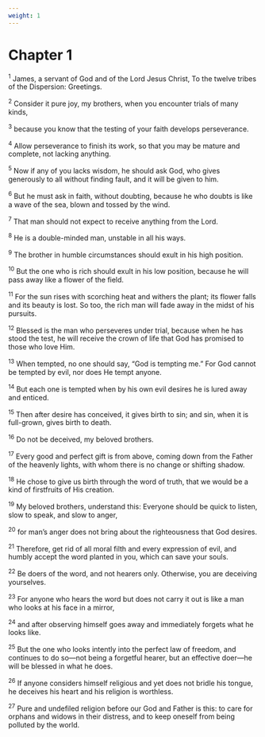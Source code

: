 ```yaml
---
weight: 1
---
```


# Chapter 1

<sup>1</sup> James, a servant of God and of the Lord Jesus Christ, To the twelve tribes of the Dispersion: Greetings. 

<sup>2</sup> Consider it pure joy, my brothers, when you encounter trials of many kinds, 

<sup>3</sup> because you know that the testing of your faith develops perseverance. 

<sup>4</sup> Allow perseverance to finish its work, so that you may be mature and complete, not lacking anything. 

<sup>5</sup> Now if any of you lacks wisdom, he should ask God, who gives generously to all without finding fault, and it will be given to him. 

<sup>6</sup> But he must ask in faith, without doubting, because he who doubts is like a wave of the sea, blown and tossed by the wind. 

<sup>7</sup> That man should not expect to receive anything from the Lord. 

<sup>8</sup> He is a double-minded man, unstable in all his ways. 

<sup>9</sup> The brother in humble circumstances should exult in his high position. 

<sup>10</sup> But the one who is rich should exult in his low position, because he will pass away like a flower of the field. 

<sup>11</sup> For the sun rises with scorching heat and withers the plant; its flower falls and its beauty is lost. So too, the rich man will fade away in the midst of his pursuits. 

<sup>12</sup> Blessed is the man who perseveres under trial, because when he has stood the test, he will receive the crown of life that God has promised to those who love Him. 

<sup>13</sup> When tempted, no one should say, “God is tempting me.” For God cannot be tempted by evil, nor does He tempt anyone. 

<sup>14</sup> But each one is tempted when by his own evil desires he is lured away and enticed. 

<sup>15</sup> Then after desire has conceived, it gives birth to sin; and sin, when it is full-grown, gives birth to death. 

<sup>16</sup> Do not be deceived, my beloved brothers. 

<sup>17</sup> Every good and perfect gift is from above, coming down from the Father of the heavenly lights, with whom there is no change or shifting shadow. 

<sup>18</sup> He chose to give us birth through the word of truth, that we would be a kind of firstfruits of His creation. 

<sup>19</sup> My beloved brothers, understand this: Everyone should be quick to listen, slow to speak, and slow to anger, 

<sup>20</sup> for man’s anger does not bring about the righteousness that God desires. 

<sup>21</sup> Therefore, get rid of all moral filth and every expression of evil, and humbly accept the word planted in you, which can save your souls. 

<sup>22</sup> Be doers of the word, and not hearers only. Otherwise, you are deceiving yourselves. 

<sup>23</sup> For anyone who hears the word but does not carry it out is like a man who looks at his face in a mirror, 

<sup>24</sup> and after observing himself goes away and immediately forgets what he looks like. 

<sup>25</sup> But the one who looks intently into the perfect law of freedom, and continues to do so—not being a forgetful hearer, but an effective doer—he will be blessed in what he does. 

<sup>26</sup> If anyone considers himself religious and yet does not bridle his tongue, he deceives his heart and his religion is worthless. 

<sup>27</sup> Pure and undefiled religion before our God and Father is this: to care for orphans and widows in their distress, and to keep oneself from being polluted by the world. 


